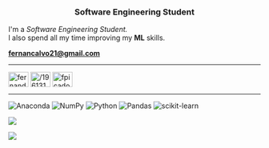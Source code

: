 

<h3 align="center">Software Engineering Student</h3>

I'm a *Software Engineering Student.*  
l also spend all my time improving my **ML** skills.

**fernancalvo21@gmail.com**

<hr>

<p align="left">
<a href="https://linkedin.com/in/fernando-picado-019405231" target="_blank"><img align="center" src="https://raw.githubusercontent.com/rahuldkjain/github-profile-readme-generator/master/src/images/icons/Social/linked-in-alt.svg" alt="fernando-picado-019405231" height="30" width="40" /></a>
<a href="https://stackoverflow.com/users/19613109/fernando" target="_blank"><img align="center" src="https://raw.githubusercontent.com/rahuldkjain/github-profile-readme-generator/master/src/images/icons/Social/stack-overflow.svg" alt="/19613109/fernando" height="30" width="40" /></a>
<a href="https://instagram.com/fpicado1" target="_blank"><img align="center" src="https://raw.githubusercontent.com/rahuldkjain/github-profile-readme-generator/master/src/images/icons/Social/instagram.svg" alt="fpicado1" height="30" width="40" /></a>
</p>
<hr>

![Anaconda](https://img.shields.io/badge/Anaconda-%2344A833.svg?style=for-the-badge&logo=anaconda&logoColor=white) ![NumPy](https://img.shields.io/badge/numpy-%23013243.svg?style=for-the-badge&logo=numpy&logoColor=white) ![Python](https://img.shields.io/badge/python-3670A0?style=for-the-badge&logo=python&logoColor=ffdd54) ![Pandas](https://img.shields.io/badge/pandas-%23150458.svg?style=for-the-badge&logo=pandas&logoColor=white)
![scikit-learn](https://img.shields.io/badge/scikit--learn-%23F7931E.svg?style=for-the-badge&logo=scikit-learn&logoColor=white)


![](http://github-profile-summary-cards.vercel.app/api/cards/repos-per-language?username=ferpicado&theme=2077)


[![](https://visitcount.itsvg.in/api?id=Ferpicado&icon=0&color=0)](https://visitcount.itsvg.in)

<!-- ![NodeJS](https://img.shields.io/badge/node.js-6DA55F?style=for-the-badge&logo=node.js&logoColor=white) -->
<!-- ![Java](https://img.shields.io/badge/java-%23ED8B00.svg?style=for-the-badge&logo=java&logoColor=white)  -->
